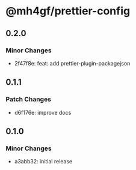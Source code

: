 # @mh4gf/prettier-config

## 0.2.0

### Minor Changes

- 2f47f8e: feat: add prettier-plugin-packagejson

## 0.1.1

### Patch Changes

- d6f176e: improve docs

## 0.1.0

### Minor Changes

- a3abb32: initial release
